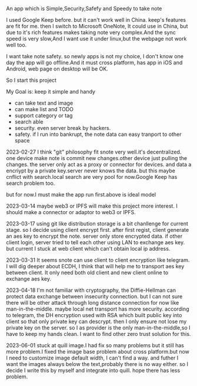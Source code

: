 An app which is Simple,Security,Safefy and Speedy to take note

I used Google Keep before. but it can't work well in China. keep's features are fit for me.
then I switch to Microsoft OneNote, It could use in China, but due to it's rich features makes taking note very complex.And the sync speed is very slow,And I want use it under linux,but the webpage not work well too.

I want take note safety. so newly apps is not my choice, I don't know one day the app will go offline.And it must cross platform, has app in iOS and Android, web page on desktop will be OK.

So I start this project

My Goal is: keep it simple and handy
   
* can take text and image
* can make list and TODO
* support category or tag
* search able
* security. even server break by hackers.
* safety. if I run into bankrupt, the note data can easy tranport to other space

2023-02-27
I think "git" philosophy fit snote very well.it's decentralized. one device make note is commit new changes.other device just pulling the changes.
the server only act as a proxy or connector for devices.
and data a encriypt by a private key.server never knows the data.
but this maybe cnflict with search.local search are very pool for now.Google Keep has search problem too.

but for now.I must make the app run first.above is ideal model

2023-03-14
maybe web3 or IPFS will make this project more interest. I should make a connector or adaptor to web3 or IPFS.

2023-03-17
using git like distribution storage is a bit chanllenge for current stage. so I decide using client encrypt first.
after first regist, client generate an aes key to encrypt the note. server only store encrypted data.
if other client login, server tried to tell each other using LAN to exchange aes key. but current I stuck at web client which can't obtain local ip address.

2023-03-31
It seems snote can use client to client encryption like telegram. I will dig deeper about ECDH, I think that will help me to transport aes key between client. It only need both old client and new client online to exchange aes key.

2023-04-18
I'm not familiar with cryptography, the Diffie-Hellman can protect data exchange between insecurity connection. but I can not sure there will be other attack through long distance connection for now like man-in-the-middle. 
maybe local net transport has more security.
according to telegram, the DH encryption used with RSA which built public key into client so that only private key can descrypt. then I only ensure not lose my private key on the server. so I as provider is the only man-in-the-middle,so I have to keep my hands clean.
I want to find other zero trust solution for this.

2023-06-01
stuck at quill image.I had fix so many problems but it still has more problem.I fixed the image base problem about cross platform.but now I need to customize image default width, I can't find a way. and futher I want the images always below the text,probably there is no way either. so I decide I write this by myself and integrate into quill. hope there has less problem.